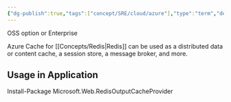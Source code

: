 ```yaml
---
{"dg-publish":true,"tags":["concept/SRE/cloud/azure"],"type":"term","definition":"Azure Cache for Redis provides an in-memory data store","ms-learn-url":"(https://learn.microsoft.com/en-us/azure/azure-cache-for-redis/cache-overview)","creation_date":"2024-05-02 22:00","permalink":"/concepts/azure-cache-for-redis/","dgPassFrontmatter":true}
---
```





OSS option or Enterprise

Azure Cache for [[Concepts/Redis\|Redis]] can be used as a distributed data or content cache, a session store, a message broker, and more.

## Usage in Application

Install-Package Microsoft.Web.RedisOutputCacheProvider

